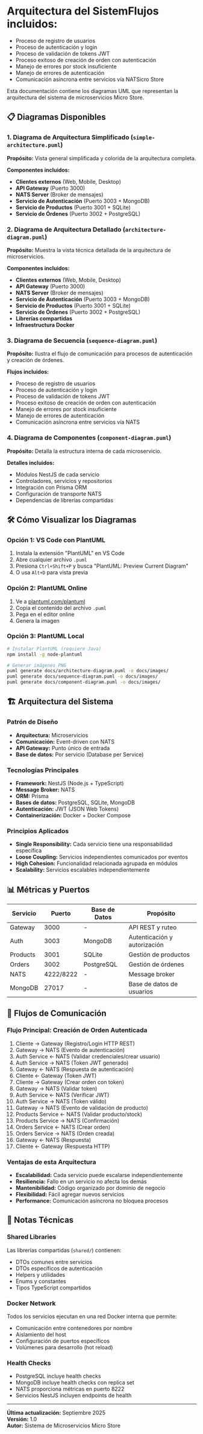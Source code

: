 # Arquitectura del Sistem**Flujos incluidos:**

- Proceso de registro de usuarios
- Proceso de autenticación y login
- Proceso de validación de tokens JWT
- Proceso exitoso de creación de orden con autenticación
- Manejo de errores por stock insuficiente
- Manejo de errores de autenticación
- Comunicación asíncrona entre servicios vía NATSicro Store

Esta documentación contiene los diagramas UML que representan la arquitectura del sistema de microservicios Micro Store.

## 📋 Diagramas Disponibles

### 1. Diagrama de Arquitectura Simplificado (`simple-architecture.puml`)

**Propósito:** Vista general simplificada y colorida de la arquitectura completa.

**Componentes incluidos:**

- **Clientes externos** (Web, Mobile, Desktop)
- **API Gateway** (Puerto 3000)
- **NATS Server** (Broker de mensajes)
- **Servicio de Autenticación** (Puerto 3003 + MongoDB)
- **Servicio de Productos** (Puerto 3001 + SQLite)
- **Servicio de Órdenes** (Puerto 3002 + PostgreSQL)

### 2. Diagrama de Arquitectura Detallado (`architecture-diagram.puml`)

**Propósito:** Muestra la vista técnica detallada de la arquitectura de microservicios.

**Componentes incluidos:**

- **Clientes externos** (Web, Mobile, Desktop)
- **API Gateway** (Puerto 3000)
- **NATS Server** (Broker de mensajes)
- **Servicio de Autenticación** (Puerto 3003 + MongoDB)
- **Servicio de Productos** (Puerto 3001 + SQLite)
- **Servicio de Órdenes** (Puerto 3002 + PostgreSQL)
- **Librerías compartidas**
- **Infraestructura Docker**

### 3. Diagrama de Secuencia (`sequence-diagram.puml`)

**Propósito:** Ilustra el flujo de comunicación para procesos de autenticación y creación de órdenes.

**Flujos incluidos:**

- Proceso de registro de usuarios
- Proceso de autenticación y login
- Proceso de validación de tokens JWT
- Proceso exitoso de creación de orden con autenticación
- Manejo de errores por stock insuficiente
- Manejo de errores de autenticación
- Comunicación asíncrona entre servicios vía NATS

### 4. Diagrama de Componentes (`component-diagram.puml`)

**Propósito:** Detalla la estructura interna de cada microservicio.

**Detalles incluidos:**

- Módulos NestJS de cada servicio
- Controladores, servicios y repositorios
- Integración con Prisma ORM
- Configuración de transporte NATS
- Dependencias de librerías compartidas

## 🛠️ Cómo Visualizar los Diagramas

### Opción 1: VS Code con PlantUML

1. Instala la extensión "PlantUML" en VS Code
2. Abre cualquier archivo `.puml`
3. Presiona `Ctrl+Shift+P` y busca "PlantUML: Preview Current Diagram"
4. O usa `Alt+D` para vista previa

### Opción 2: PlantUML Online

1. Ve a [plantuml.com/plantuml](http://www.plantuml.com/plantuml/)
2. Copia el contenido del archivo `.puml`
3. Pega en el editor online
4. Genera la imagen

### Opción 3: PlantUML Local

```bash
# Instalar PlantUML (requiere Java)
npm install -g node-plantuml

# Generar imágenes PNG
puml generate docs/architecture-diagram.puml -o docs/images/
puml generate docs/sequence-diagram.puml -o docs/images/
puml generate docs/component-diagram.puml -o docs/images/
```

## 🏗️ Arquitectura del Sistema

### Patrón de Diseño

- **Arquitectura:** Microservicios
- **Comunicación:** Event-driven con NATS
- **API Gateway:** Punto único de entrada
- **Base de datos:** Por servicio (Database per Service)

### Tecnologías Principales

- **Framework:** NestJS (Node.js + TypeScript)
- **Message Broker:** NATS
- **ORM:** Prisma
- **Bases de datos:** PostgreSQL, SQLite, MongoDB
- **Autenticación:** JWT (JSON Web Tokens)
- **Containerización:** Docker + Docker Compose

### Principios Aplicados

- **Single Responsibility:** Cada servicio tiene una responsabilidad específica
- **Loose Coupling:** Servicios independientes comunicados por eventos
- **High Cohesion:** Funcionalidad relacionada agrupada en módulos
- **Scalability:** Servicios escalables independientemente

## 📊 Métricas y Puertos

| Servicio | Puerto    | Base de Datos | Propósito                      |
| -------- | --------- | ------------- | ------------------------------ |
| Gateway  | 3000      | -             | API REST y ruteo               |
| Auth     | 3003      | MongoDB       | Autenticación y autorización   |
| Products | 3001      | SQLite        | Gestión de productos           |
| Orders   | 3002      | PostgreSQL    | Gestión de órdenes             |
| NATS     | 4222/8222 | -             | Message broker                 |
| MongoDB  | 27017     | -             | Base de datos de usuarios      |

## 🔄 Flujos de Comunicación

### Flujo Principal: Creación de Orden Autenticada

1. Cliente → Gateway (Registro/Login HTTP REST)
2. Gateway → NATS (Evento de autenticación)
3. Auth Service ← NATS (Validar credenciales/crear usuario)
4. Auth Service → NATS (Token JWT generado)
5. Gateway ← NATS (Respuesta de autenticación)
6. Cliente ← Gateway (Token JWT)
7. Cliente → Gateway (Crear orden con token)
8. Gateway → NATS (Validar token)
9. Auth Service ← NATS (Verificar JWT)
10. Auth Service → NATS (Token válido)
11. Gateway → NATS (Evento de validación de producto)
12. Products Service ← NATS (Validar producto/stock)
13. Products Service → NATS (Confirmación)
14. Orders Service ← NATS (Crear orden)
15. Orders Service → NATS (Orden creada)
16. Gateway ← NATS (Respuesta)
17. Cliente ← Gateway (Respuesta HTTP)

### Ventajas de esta Arquitectura

- **Escalabilidad:** Cada servicio puede escalarse independientemente
- **Resiliencia:** Fallo en un servicio no afecta los demás
- **Mantenibilidad:** Código organizado por dominio de negocio
- **Flexibilidad:** Fácil agregar nuevos servicios
- **Performance:** Comunicación asíncrona no bloquea procesos

## 📝 Notas Técnicas

### Shared Libraries

Las librerías compartidas (`shared/`) contienen:

- DTOs comunes entre servicios
- DTOs específicos de autenticación
- Helpers y utilidades
- Enums y constantes
- Tipos TypeScript compartidos

### Docker Network

Todos los servicios ejecutan en una red Docker interna que permite:

- Comunicación entre contenedores por nombre
- Aislamiento del host
- Configuración de puertos específicos
- Volúmenes para desarrollo (hot reload)

### Health Checks

- PostgreSQL incluye health checks
- MongoDB incluye health checks con replica set
- NATS proporciona métricas en puerto 8222
- Servicios NestJS incluyen endpoints de health

---

**Última actualización:** Septiembre 2025  
**Versión:** 1.0  
**Autor:** Sistema de Microservicios Micro Store
